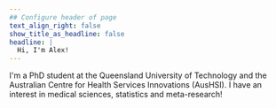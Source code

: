 ```yaml
---
## Configure header of page
text_align_right: false
show_title_as_headline: false
headline: |
  Hi, I'm Alex!
---
```


<!-- this is a subheadline -->
I'm a PhD student at the Queensland University of Technology and 
the Australian Centre for Health Services Innovations (AusHSI). I have an interest in medical sciences, statistics and meta-research!